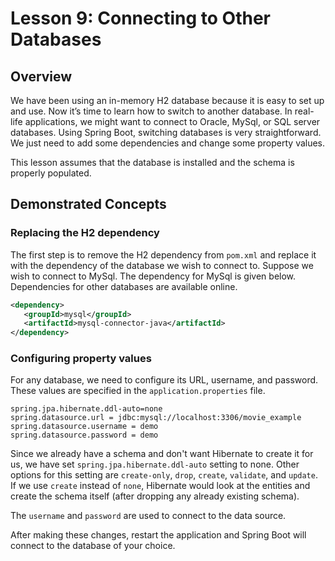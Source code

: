 # Lesson 9: Connecting to Other Databases

## Overview

We have been using an in-memory H2 database because it is easy to set up and use. Now it’s time to learn how to switch to another database. In real-life applications, we might want to connect to Oracle, MySql, or SQL server databases. Using Spring Boot, switching databases is very straightforward. We just need to add some dependencies and change some property values.

This lesson assumes that the database is installed and the schema is properly populated.

## Demonstrated Concepts

### Replacing the H2 dependency

The first step is to remove the H2 dependency from `pom.xml` and replace it with the dependency of the database we wish to connect to. Suppose we wish to connect to MySql. The dependency for MySql is given below. Dependencies for other databases are available online.

```xml
<dependency>
   <groupId>mysql</groupId>
   <artifactId>mysql-connector-java</artifactId>
</dependency>
```

### Configuring property values

For any database, we need to configure its URL, username, and password. These values are specified in the `application.properties` file.

```properties
spring.jpa.hibernate.ddl-auto=none 
spring.datasource.url = jdbc:mysql://localhost:3306/movie_example
spring.datasource.username = demo
spring.datasource.password = demo
```

Since we already have a schema and don't want Hibernate to create it for us, we have set `spring.jpa.hibernate.ddl-auto` setting to none. Other options for this setting are `create-only`, `drop`, `create`, `validate`, and `update`. If we use `create` instead of `none`, Hibernate would look at the entities and create the schema itself (after dropping any already existing schema).

The `username` and `password` are used to connect to the data source.

After making these changes, restart the application and Spring Boot will connect to the database of your choice.